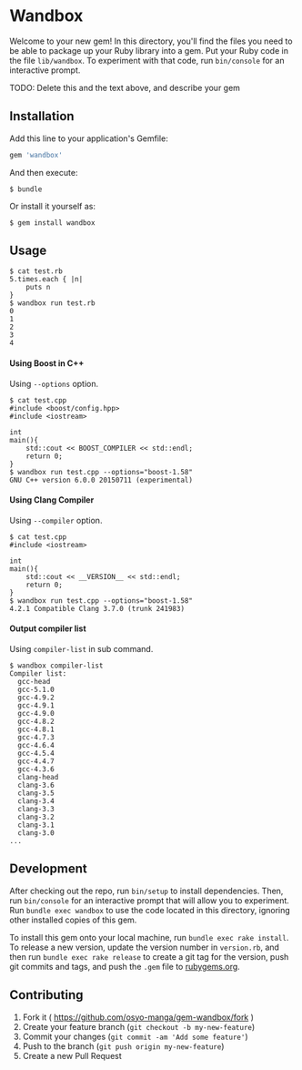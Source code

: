 # Wandbox

Welcome to your new gem! In this directory, you'll find the files you need to be able to package up your Ruby library into a gem. Put your Ruby code in the file `lib/wandbox`. To experiment with that code, run `bin/console` for an interactive prompt.

TODO: Delete this and the text above, and describe your gem

## Installation

Add this line to your application's Gemfile:

```ruby
gem 'wandbox'
```

And then execute:

    $ bundle

Or install it yourself as:

    $ gem install wandbox

## Usage

```shell
$ cat test.rb
5.times.each { |n|
	puts n
}
$ wandbox run test.rb
0
1
2
3
4
```

#### Using Boost in C++

Using `--options` option.

```shell
$ cat test.cpp
#include <boost/config.hpp>
#include <iostream>

int
main(){
	std::cout << BOOST_COMPILER << std::endl;
	return 0;
}
$ wandbox run test.cpp --options="boost-1.58"
GNU C++ version 6.0.0 20150711 (experimental)
```

#### Using Clang Compiler

Using `--compiler` option.

```shell
$ cat test.cpp
#include <iostream>

int
main(){
	std::cout << __VERSION__ << std::endl;
	return 0;
}
$ wandbox run test.cpp --options="boost-1.58"
4.2.1 Compatible Clang 3.7.0 (trunk 241983)
```

#### Output compiler list

Using `compiler-list` in sub command.

```shell
$ wandbox compiler-list
Compiler list:
  gcc-head
  gcc-5.1.0
  gcc-4.9.2
  gcc-4.9.1
  gcc-4.9.0
  gcc-4.8.2
  gcc-4.8.1
  gcc-4.7.3
  gcc-4.6.4
  gcc-4.5.4
  gcc-4.4.7
  gcc-4.3.6
  clang-head
  clang-3.6
  clang-3.5
  clang-3.4
  clang-3.3
  clang-3.2
  clang-3.1
  clang-3.0
...
```

## Development

After checking out the repo, run `bin/setup` to install dependencies. Then, run `bin/console` for an interactive prompt that will allow you to experiment. Run `bundle exec wandbox` to use the code located in this directory, ignoring other installed copies of this gem.

To install this gem onto your local machine, run `bundle exec rake install`. To release a new version, update the version number in `version.rb`, and then run `bundle exec rake release` to create a git tag for the version, push git commits and tags, and push the `.gem` file to [rubygems.org](https://rubygems.org).

## Contributing

1. Fork it ( https://github.com/osyo-manga/gem-wandbox/fork )
2. Create your feature branch (`git checkout -b my-new-feature`)
3. Commit your changes (`git commit -am 'Add some feature'`)
4. Push to the branch (`git push origin my-new-feature`)
5. Create a new Pull Request
